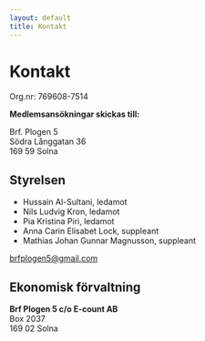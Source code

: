 ```yaml
---
layout: default
title: Kontakt
---
```


# Kontakt

Org.nr: 769608-7514

__Medlemsansökningar skickas till:__

Brf. Plogen 5<br />
Södra Långgatan 36<br />
169 59 Solna

## Styrelsen

* Hussain Al-Sultani, ledamot
* Nils Ludvig Kron, ledamot
* Pia Kristina Piri, ledamot
* Anna Carin Elisabet Lock, suppleant
* Mathias Johan Gunnar Magnusson, suppleant

[brfplogen5@gmail.com](mailto:brfplogen5@gmail.com)

## Ekonomisk förvaltning

__Brf Plogen 5 c/o E-count AB__<br />
Box 2037<br />
169 02 Solna
